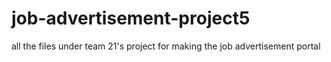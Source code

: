 # job-advertisement-project5
all the files under team 21's project for making the job advertisement portal

